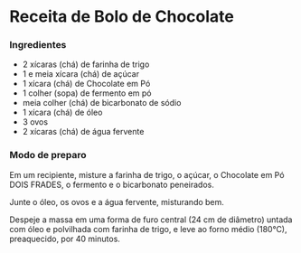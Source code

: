 

 # Receita de Bolo de Chocolate

### Ingredientes

 - 2 xícaras (chá) de farinha de trigo
 - 1 e meia xícara (chá) de açúcar
 - 1 xícara (chá) de Chocolate em Pó 
 - 1 colher (sopa) de fermento em pó 
 - meia colher (chá) de bicarbonato de sódio
 - 1 xícara (chá) de óleo
 - 3 ovos
 - 2 xícaras (chá) de água fervente

### Modo de preparo

Em um recipiente, misture a farinha de trigo, o açúcar, o Chocolate em Pó DOIS FRADES, 
o fermento e o bicarbonato peneirados.

Junte o óleo, os ovos e a água fervente, misturando bem.

Despeje a massa em uma forma de furo central (24 cm de diâmetro) untada com óleo e
polvilhada com farinha de trigo, e leve ao forno médio (180°C), preaquecido, por 40 minutos.
